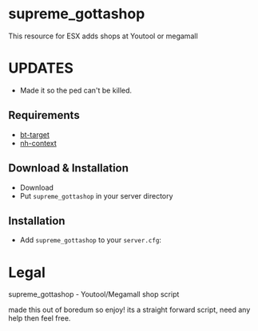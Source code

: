 # supreme_gottashop
This resource for ESX adds shops at Youtool or megamall

# UPDATES
- Made it so the ped can't be killed.

## Requirements
- [bt-target](https://github.com/brentN5/bt-target)
- [nh-context](https://github.com/nerohiro/nh-context)

## Download & Installation

- Download 
- Put `supreme_gottashop` in your server directory

## Installation
- Add `supreme_gottashop` to your `server.cfg`:


# Legal
supreme_gottashop - Youtool/Megamall shop script

made this out of boredum so enjoy!
its a straight forward script, need any help then feel free. 

